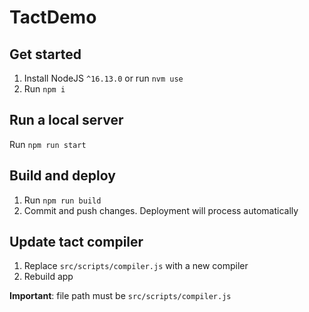 # TactDemo

## Get started
1. Install NodeJS `^16.13.0` or run `nvm use`
2. Run `npm i`

## Run a local server
Run `npm run start`

## Build and deploy
1. Run `npm run build`
2. Commit and push changes. Deployment will process automatically

## Update tact compiler
1. Replace `src/scripts/compiler.js` with a new compiler
2. Rebuild app

**Important**: file path must be `src/scripts/compiler.js`
